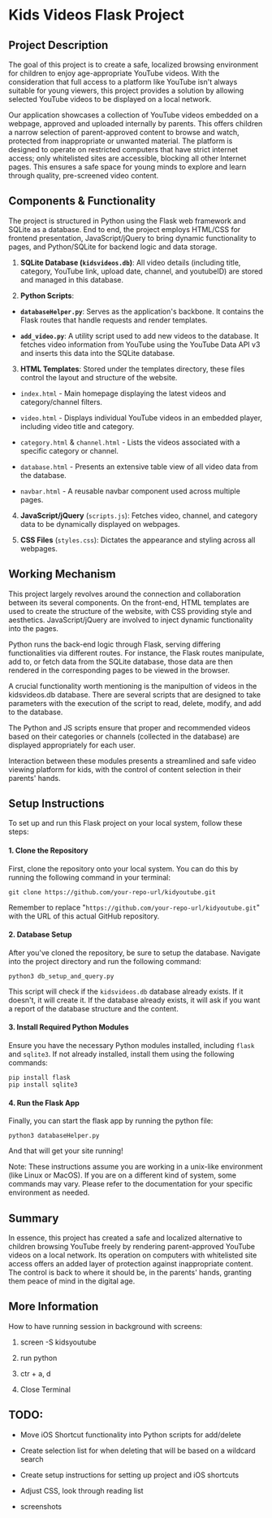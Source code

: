 # Kids Videos Flask Project


## Project Description

  

The goal of this project is to create a safe, localized browsing environment for children to enjoy age-appropriate YouTube videos. With the consideration that full access to a platform like YouTube isn't always suitable for young viewers, this project provides a solution by allowing selected YouTube videos to be displayed on a local network.

  

Our application showcases a collection of YouTube videos embedded on a webpage, approved and uploaded internally by parents. This offers children a narrow selection of parent-approved content to browse and watch, protected from inappropriate or unwanted material. The platform is designed to operate on restricted computers that have strict internet access; only whitelisted sites are accessible, blocking all other Internet pages. This ensures a safe space for young minds to explore and learn through quality, pre-screened video content.

  

## Components & Functionality

  

The project is structured in Python using the Flask web framework and SQLite as a database. End to end, the project employs HTML/CSS for frontend presentation, JavaScript/jQuery to bring dynamic functionality to pages, and Python/SQLite for backend logic and data storage.

  

1. **SQLite Database (`kidsvideos.db`)**: All video details (including title, category, YouTube link, upload date, channel, and youtubeID) are stored and managed in this database.

2. **Python Scripts**:

- **`databaseHelper.py`**: Serves as the application's backbone. It contains the Flask routes that handle requests and render templates.

- **`add_video.py`**: A utility script used to add new videos to the database. It fetches video information from YouTube using the YouTube Data API v3 and inserts this data into the SQLite database.

3. **HTML Templates**: Stored under the templates directory, these files control the layout and structure of the website.

- `index.html` - Main homepage displaying the latest videos and category/channel filters.

- `video.html` - Displays individual YouTube videos in an embedded player, including video title and category.

- `category.html` & `channel.html` - Lists the videos associated with a specific category or channel.

- `database.html` - Presents an extensive table view of all video data from the database.

- `navbar.html` - A reusable navbar component used across multiple pages.

4. **JavaScript/jQuery** (`scripts.js`): Fetches video, channel, and category data to be dynamically displayed on webpages.

5. **CSS Files** (`styles.css`): Dictates the appearance and styling across all webpages.

  

## Working Mechanism

  

This project largely revolves around the connection and collaboration between its several components. On the front-end, HTML templates are used to create the structure of the website, with CSS providing style and aesthetics. JavaScript/jQuery are involved to inject dynamic functionality into the pages.

  

Python runs the back-end logic through Flask, serving differing functionalities via different routes. For instance, the Flask routes manipulate, add to, or fetch data from the SQLite database, those data are then rendered in the corresponding pages to be viewed in the browser.

  

A crucial functionality worth mentioning is the manipultion of videos in the kidsvideos.db database. There are several scripts that are designed to take parameters with the execution of the script to read, delete, modify, and add to the database.

  

The Python and JS scripts ensure that proper and recommended videos based on their categories or channels (collected in the database) are displayed appropriately for each user.

  

Interaction between these modules presents a streamlined and safe video viewing platform for kids, with the control of content selection in their parents' hands.


## Setup Instructions

To set up and run this Flask project on your local system, follow these steps: 

#### 1. Clone the Repository

First, clone the repository onto your local system. You can do this by running the following command in your terminal:

```
git clone https://github.com/your-repo-url/kidyoutube.git
```

Remember to replace "`https://github.com/your-repo-url/kidyoutube.git`" with the URL of this actual GitHub repository.

#### 2. Database Setup

After you've cloned the repository, be sure to setup the database. Navigate into the project directory and run the following command:

```
python3 db_setup_and_query.py
```
This script will check if the `kidsvideos.db` database already exists. If it doesn't, it will create it. If the database already exists, it will ask if you want a report of the database structure and the content.

#### 3. Install Required Python Modules

Ensure you have the necessary Python modules installed, including `flask` and `sqlite3`. If not already installed, install them using the following commands:

```
pip install flask
pip install sqlite3
```

#### 4. Run the Flask App

Finally, you can start the flask app by running the python file:

```
python3 databaseHelper.py
```

And that will get your site running!

Note: These instructions assume you are working in a unix-like environment (like Linux or MacOS). If you are on a different kind of system, some commands may vary. Please refer to the documentation for your specific environment as needed.

## Summary

  

In essence, this project has created a safe and localized alternative to children browsing YouTube freely by rendering parent-approved YouTube videos on a local network. Its operation on computers with whitelisted site access offers an added layer of protection against inappropriate content. The control is back to where it should be, in the parents' hands, granting them peace of mind in the digital age.

  
  

## More Information

  

How to have running session in background with screens:

  

1. screen -S kidsyoutube

2. run python

3. ctr + a, d

4. Close Terminal

  

## TODO:

  

- Move iOS Shortcut functionality into Python scripts for add/delete

- Create selection list for when deleting that will be based on a wildcard search

- Create setup instructions for setting up project and iOS shortcuts

- Adjust CSS, look through reading list

- screenshots 
